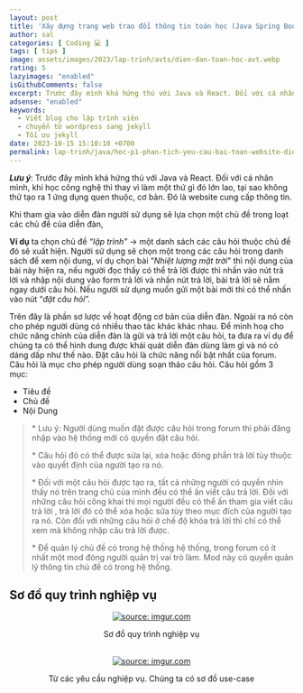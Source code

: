 ```yaml
---
layout: post
title: 'Xây dựng trang web trao đổi thông tin toán học (Java Spring Boot + React JS). Phần 1. Mô tả bài toán'
author: sal
categories: [ Coding 💻 ]
tags: [ tips ]
image: assets/images/2023/lap-trinh/avts/dien-dan-toan-hoc-avt.webp
rating: 5
lazyimages: "enabled"
isGithubComments: false
excerpt: Trước đây mình khá hứng thú với Java và React. Đối với cá nhân mình, khi học công nghệ thì thay vì làm một thứ gì đó lớn lao, tại sao không thử tạo ra 1 ứng dụng quen thuộc, cơ bản. Đó là website cung cấp thông tin.
adsense: "enabled"
keywords:
  - Viết blog cho lập trình viên
  - chuyển từ wordpress sang jekyll
  - Tối ưu jekyll
date: 2023-10-15 15:10:10 +0700
permalink: lap-trinh/java/hoc-p1-phan-tich-yeu-cau-bai-toan-website-dien-dan-toan
---
```


**_Lưu ý_**: Trước đây mình khá hứng thú với Java và React. Đối với cá nhân mình, khi học công nghệ thì thay vì làm một thứ gì đó lớn lao, tại sao không thử tạo ra 1 ứng dụng quen thuộc, cơ bản. Đó là website cung cấp thông tin.


Khi tham gia vào diễn đàn người sử dụng sẽ lựa chọn một chủ đề trong loạt các chủ đề của diễn đàn, 

**Ví dụ** ta chọn chủ đề _“lập trình”_ → một danh sách các câu hỏi thuộc chủ đề đó sẽ xuất hiện. Người sử dụng sẽ chọn một trong các câu hỏi trong danh sách để xem nội dung, ví dụ chọn bài “_Nhiệt lượng mặt trời_" thì nội dung của bài này hiện ra, nếu người đọc thấy có thể trả lời được thì nhấn vào nút trả lời và nhập nội dung vào form trả lời và nhấn nút trả lời, bài trả lời sẽ nằm ngay dưới câu hỏi. Nếu người sử dụng muốn gửi một bài mới thì có thể nhấn vào nút “_đặt câu hỏi_”. 

Trên đây là phần sơ lược về hoạt động cơ bản của diễn đàn. Ngoài ra nó còn cho phép người dùng có nhiều thao tác khác khác nhau. Để minh hoạ cho chức năng chính của diễn đàn là gửi và trả lời một câu hỏi, ta đưa ra ví dụ để chúng ta có thể hình dung được khái quát diễn đàn dùng làm gì và nó có dáng dấp như thế nào. Đặt câu hỏi là chức năng nổi bật nhất của forum. Câu hỏi là mục cho phép người dùng soạn thảo câu hỏi. Câu hỏi gồm 3 mục:

*   Tiêu đề
*   Chủ đề
*   Nội Dung

> \* Lưu ý: Người dùng muốn đặt được câu hỏi trong forum thì phải đăng nhập vào hệ thống mới có quyền đặt câu hỏi.
>
> \* Câu hỏi đó có thể được sửa lại, xóa hoặc đóng phần trả lời tùy thuộc vào quyết định của người tạo ra nó.
>
> \* Đối với một câu hỏi được tạo ra, tất cả những người có quyền nhìn thấy nó trên trang chủ của mình đều có thể ấn viết câu trả lời. Đối với những câu hỏi công khai thì mọi người đều có thể ấn tham gia viết câu trả lời , trả lời đó có thể xóa hoặc sửa tùy theo mục đích của người tạo ra nó. Còn đối với những câu hỏi ở chế độ khóa trả lời thì chỉ có thể xem mà không nhập câu trả lời được.
>
> \* Để quản lý chủ đề có trong hệ thống hệ thống, trong forum có ít nhất một mod đóng người quản trị vai trò làm. Mod này có quyền quản lý thông tin chủ đề có trong hệ thống.

## Sơ đồ quy trình nghiệp vụ

<div class="content" style="text-align:center; ">
<a href="https://imgur.com/Zu7mkvp"><img src="https://i.imgur.com/Zu7mkvp.png" title="source: imgur.com" /></a><p>Sơ đồ quy trình nghiệp vụ</p><br>
</div>

<div class="content" style="text-align:center; ">
<a href="https://imgur.com/p0lBa93"><img src="https://i.imgur.com/p0lBa93.png" title="source: imgur.com" /></a><p>Từ các yêu cầu nghiệp vụ. Chúng ta có sơ đồ use-case</p><br>
</div>
